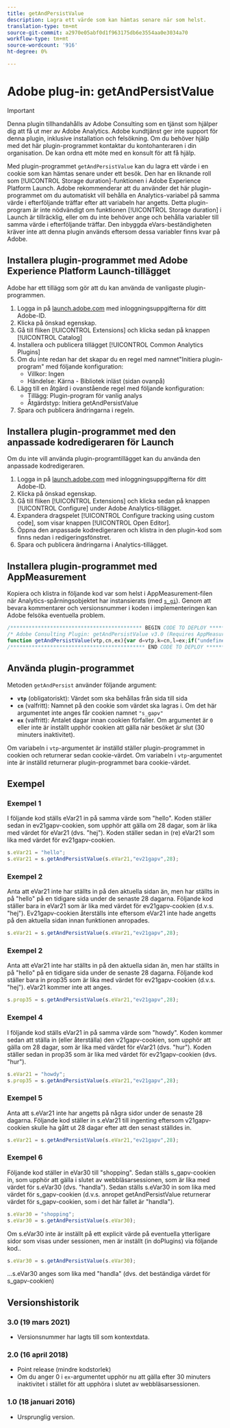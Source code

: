 ```yaml
---
title: getAndPersistValue
description: Lagra ett värde som kan hämtas senare när som helst.
translation-type: tm+mt
source-git-commit: a2970e05abf0d1f963175db6e3554aa0e3034a70
workflow-type: tm+mt
source-wordcount: '916'
ht-degree: 0%

---
```



# Adobe plug-in: getAndPersistValue

>[!IMPORTANT]
>
>Denna plugin tillhandahålls av Adobe Consulting som en tjänst som hjälper dig att få ut mer av Adobe Analytics. Adobe kundtjänst ger inte support för denna plugin, inklusive installation och felsökning. Om du behöver hjälp med det här plugin-programmet kontaktar du kontohanteraren i din organisation. De kan ordna ett möte med en konsult för att få hjälp.

Med plugin-programmet `getAndPersistValue` kan du lagra ett värde i en cookie som kan hämtas senare under ett besök. Den har en liknande roll som [!UICONTROL Storage duration]-funktionen i Adobe Experience Platform Launch. Adobe rekommenderar att du använder det här plugin-programmet om du automatiskt vill behålla en Analytics-variabel på samma värde i efterföljande träffar efter att variabeln har angetts. Detta plugin-program är inte nödvändigt om funktionen [!UICONTROL Storage duration] i Launch är tillräcklig, eller om du inte behöver ange och behålla variabler till samma värde i efterföljande träffar. Den inbyggda eVars-beständigheten kräver inte att denna plugin används eftersom dessa variabler finns kvar på Adobe.

## Installera plugin-programmet med Adobe Experience Platform Launch-tillägget

Adobe har ett tillägg som gör att du kan använda de vanligaste plugin-programmen.

1. Logga in på [launch.adobe.com](https://launch.adobe.com) med inloggningsuppgifterna för ditt Adobe-ID.
1. Klicka på önskad egenskap.
1. Gå till fliken [!UICONTROL Extensions] och klicka sedan på knappen [!UICONTROL Catalog]
1. Installera och publicera tillägget [!UICONTROL Common Analytics Plugins]
1. Om du inte redan har det skapar du en regel med namnet&quot;Initiera plugin-program&quot; med följande konfiguration:
   * Villkor: Ingen
   * Händelse: Kärna - Bibliotek inläst (sidan ovanpå)
1. Lägg till en åtgärd i ovanstående regel med följande konfiguration:
   * Tillägg: Plugin-program för vanlig analys
   * Åtgärdstyp: Initiera getAndPersistValue
1. Spara och publicera ändringarna i regeln.

## Installera plugin-programmet med den anpassade kodredigeraren för Launch

Om du inte vill använda plugin-programtillägget kan du använda den anpassade kodredigeraren.

1. Logga in på [launch.adobe.com](https://launch.adobe.com) med inloggningsuppgifterna för ditt Adobe-ID.
1. Klicka på önskad egenskap.
1. Gå till fliken [!UICONTROL Extensions] och klicka sedan på knappen [!UICONTROL Configure] under Adobe Analytics-tillägget.
1. Expandera dragspelet [!UICONTROL Configure tracking using custom code], som visar knappen [!UICONTROL Open Editor].
1. Öppna den anpassade kodredigeraren och klistra in den plugin-kod som finns nedan i redigeringsfönstret.
1. Spara och publicera ändringarna i Analytics-tillägget.

## Installera plugin-programmet med AppMeasurement

Kopiera och klistra in följande kod var som helst i AppMeasurement-filen när Analytics-spårningsobjektet har instansierats (med [`s_gi`](../functions/s-gi.md)). Genom att bevara kommentarer och versionsnummer i koden i implementeringen kan Adobe felsöka eventuella problem.

```js
/******************************************* BEGIN CODE TO DEPLOY *******************************************/
/* Adobe Consulting Plugin: getAndPersistValue v3.0 (Requires AppMeasurement) */
function getAndPersistValue(vtp,cn,ex){var d=vtp,k=cn,l=ex;if("undefined"!==typeof d&&"-v"===d)return{plugin:"getAndPersistValue",version:"3.0"};var a=function(){if("undefined"!==typeof window.s_c_il)for(var c=0,b;c<window.s_c_il.length;c++)if(b=window.s_c_il[c],b._c&&"s_c"===b._c)return b}();"undefined"!==typeof a&&(a.contextData.getAndPersistValue="3.0");window.cookieWrite=window.cookieWrite||function(c,b,f){if("string"===typeof c){var h=window.location.hostname,a=window.location.hostname.split(".").length-1;if(h&&!/^[0-9.]+$/.test(h)){a=2<a?a:2;var e=h.lastIndexOf(".");if(0<=e){for(;0<=e&&1<a;)e=h.lastIndexOf(".",e-1),a--;e=0<e?h.substring(e):h}}g=e;b="undefined"!==typeof b?""+b:"";if(f||""===b)if(""===b&&(f=-60),"number"===typeof f){var d=new Date;d.setTime(d.getTime()+6E4*f)}else d=f;return c&&(document.cookie=encodeURIComponent(c)+"="+encodeURIComponent(b)+"; path=/;"+(f?" expires="+d.toUTCString()+";":"")+(g?" domain="+g+";":""),"undefined"!==typeof cookieRead)?cookieRead(c)===b:!1}};window.cookieRead=window.cookieRead||function(c){if("string"===typeof c)c=encodeURIComponent(c);else return"";var b=" "+document.cookie,a=b.indexOf(" "+c+"="),d=0>a?a:b.indexOf(";",a);return(c=0>a?"":decodeURIComponent(b.substring(a+2+c.length,0>d?b.length:d)))?c:""};a=new Date;k=k?k:"s_gapv";(l=l?l:0)?a.setTime(a.getTime()+864E5*l):a.setTime(a.getTime()+18E5);"undefined"!==typeof d&&d||(d=cookieRead(k));cookieWrite(k,d,a);return d};
/******************************************** END CODE TO DEPLOY ********************************************/
```

## Använda plugin-programmet

Metoden `getAndPersist` använder följande argument:

* **`vtp`** (obligatoriskt): Värdet som ska behållas från sida till sida
* **`cn`** (valfritt): Namnet på den cookie som värdet ska lagras i. Om det här argumentet inte anges får cookien namnet `"s_gapv"`
* **`ex`** (valfritt): Antalet dagar innan cookien förfaller. Om argumentet är `0` eller inte är inställt upphör cookien att gälla när besöket är slut (30 minuters inaktivitet).

Om variabeln i `vtp`-argumentet är inställd ställer plugin-programmet in cookien och returnerar sedan cookie-värdet. Om variabeln i `vtp`-argumentet inte är inställd returnerar plugin-programmet bara cookie-värdet.

## Exempel

### Exempel 1

I följande kod ställs eVar21 in på samma värde som &quot;hello&quot;.  Koden ställer sedan in ev21gapv-cookien, som upphör att gälla om 28 dagar, som är lika med värdet för eVar21 (dvs. &quot;hej&quot;).  Koden ställer sedan in (re) eVar21 som lika med värdet för ev21gapv-cookien.

```js
s.eVar21 = "hello";
s.eVar21 = s.getAndPersistValue(s.eVar21,"ev21gapv",28);
```

### Exempel 2

Anta att eVar21 inte har ställts in på den aktuella sidan än, men har ställts in på &quot;hello&quot; på en tidigare sida under de senaste 28 dagarna.   Följande kod ställer bara in eVar21 som är lika med värdet för ev21gapv-cookien (d.v.s. &quot;hej&quot;).  Ev21gapv-cookien återställs inte eftersom eVar21 inte hade angetts på den aktuella sidan innan funktionen anropades.

```js
s.eVar21 = s.getAndPersistValue(s.eVar21,"ev21gapv",28);
```

### Exempel 2

Anta att eVar21 inte har ställts in på den aktuella sidan än, men har ställts in på &quot;hello&quot; på en tidigare sida under de senaste 28 dagarna.  Följande kod ställer bara in prop35 som är lika med värdet för ev21gapv-cookien (d.v.s. &quot;hej&quot;).  eVar21 kommer inte att anges.

```js
s.prop35 = s.getAndPersistValue(s.eVar21,"ev21gapv",28);
```

### Exempel 4

I följande kod ställs eVar21 in på samma värde som &quot;howdy&quot;.  Koden kommer sedan att ställa in (eller återställa) den v21gapv-cookien, som upphör att gälla om 28 dagar, som är lika med värdet för eVar21 (dvs. &quot;hur&quot;).  Koden ställer sedan in prop35 som är lika med värdet för ev21gapv-cookien (dvs. &quot;hur&quot;).

```js
s.eVar21 = "howdy";
s.prop35 = s.getAndPersistValue(s.eVar21,"ev21gapv",28);
```

### Exempel 5

Anta att s.eVar21 inte har angetts på några sidor under de senaste 28 dagarna.  Följande kod ställer in s.eVar21 till ingenting eftersom v21gapv-cookien skulle ha gått ut 28 dagar efter att den senast ställdes in.

```js
s.eVar21 = s.getAndPersistValue(s.eVar21,"ev21gapv",28);
```

### Exempel 6

Följande kod ställer in eVar30 till &quot;shopping&quot;.  Sedan ställs s_gapv-cookien in, som upphör att gälla i slutet av webbläsarsessionen, som är lika med värdet för s.eVar30 (dvs. &quot;handla&quot;).  Sedan ställs s.eVar30 in som lika med värdet för s_gapv-cookien (d.v.s. anropet getAndPersistValue returnerar värdet för s_gapv-cookien, som i det här fallet är &quot;handla&quot;).

```js
s.eVar30 = "shopping";
s.eVar30 = s.getAndPersistValue(s.eVar30);
```

Om s.eVar30 inte är inställt på ett explicit värde på eventuella ytterligare sidor som visas under sessionen, men är inställt (in doPlugins) via följande kod..

```js
s.eVar30 = s.getAndPersistValue(s.eVar30);
```

...s.eVar30 anges som lika med &quot;handla&quot; (dvs. det beständiga värdet för s_gapv-cookien)

## Versionshistorik

### 3.0 (19 mars 2021)

* Versionsnummer har lagts till som kontextdata.

### 2.0 (16 april 2018)

* Point release (mindre kodstorlek)
* Om du anger 0 i `ex`-argumentet upphör nu att gälla efter 30 minuters inaktivitet i stället för att upphöra i slutet av webbläsarsessionen.

### 1.0 (18 januari 2016)

* Ursprunglig version.

